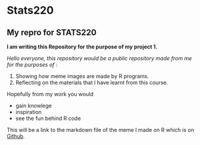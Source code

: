 # Stats220

## My repro for STATS220
**I am writing this Repository for the purpose of my project 1.**

*Hello everyone, this repository would be a public repository made from me for the purposes of* :
1. Showing how meme images are made by R programs. 
2. Reflecting on the materials that I have learnt from this course. 

Hopefully from my work you would
* gain knowlege 
* inspiration 
* see the fun behind R code

This will be a link to the markdown file of the meme I made on R which is on [Github](https://shanniechen1011.github.io/stats220/).  
